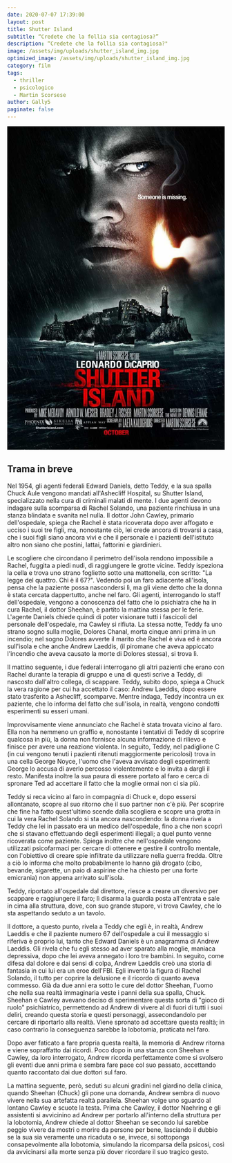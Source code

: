```yaml
---
date: 2020-07-07 17:39:00
layout: post
title: Shutter Island
subtitle: “Credete che la follia sia contagiosa?”
description: “Credete che la follia sia contagiosa?"
image: /assets/img/uploads/shutter_island_img.jpg
optimized_image: /assets/img/uploads/shutter_island_img.jpg
category: film
tags:
  - thriller
  - psicologico
  - Martin Scorsese
author: Gally5
paginate: false
---
```

![](/assets/img/uploads/shutterisland_locandina.jpg)

## Trama in breve

Nel 1954, gli agenti federali Edward Daniels, detto Teddy, e la sua spalla Chuck Aule vengono mandati all'Ashecliff Hospital, su Shutter Island, specializzato nella cura di criminali malati di mente. I due agenti devono indagare sulla scomparsa di Rachel Solando, una paziente rinchiusa in una stanza blindata e svanita nel nulla. Il dottor John Cawley, primario dell'ospedale, spiega che Rachel è stata ricoverata dopo aver affogato e ucciso i suoi tre figli, ma, nonostante ciò, lei crede ancora di trovarsi a casa, che i suoi figli siano ancora vivi e che il personale e i pazienti dell'istituto altro non siano che postini, lattai, fattorini e giardinieri.

Le scogliere che circondano il perimetro dell'isola rendono impossibile a Rachel, fuggita a piedi nudi, di raggiungere le grotte vicine. Teddy ispeziona la cella e trova uno strano foglietto sotto una mattonella, con scritto: "La legge del quattro. Chi è il 67?". Vedendo poi un faro adiacente all'isola, pensa che la paziente possa nascondersi lì, ma gli viene detto che la donna è stata cercata dappertutto, anche nel faro. Gli agenti, interrogando lo staff dell'ospedale, vengono a conoscenza del fatto che lo psichiatra che ha in cura Rachel, il dottor Sheehan, è partito la mattina stessa per le ferie. L'agente Daniels chiede quindi di poter visionare tutti i fascicoli del personale dell'ospedale, ma Cawley si rifiuta. La stessa notte, Teddy fa uno strano sogno sulla moglie, Dolores Chanal, morta cinque anni prima in un incendio; nel sogno Dolores avverte il marito che Rachel è viva ed è ancora sull'isola e che anche Andrew Laeddis, (il piromane che aveva appiccato l'incendio che aveva causato la morte di Dolores stessa), si trova lì.

Il mattino seguente, i due federali interrogano gli altri pazienti che erano con Rachel durante la terapia di gruppo e una di questi scrive a Teddy, di nascosto dall'altro collega, di scappare. Teddy, subito dopo, spiega a Chuck la vera ragione per cui ha accettato il caso: Andrew Laeddis, dopo essere stato trasferito a Ashecliff, scomparve. Mentre indaga, Teddy incontra un ex paziente, che lo informa del fatto che sull'isola, in realtà, vengono condotti esperimenti su esseri umani.

Improvvisamente viene annunciato che Rachel è stata trovata vicino al faro. Ella non ha nemmeno un graffio e, nonostante i tentativi di Teddy di scoprire qualcosa in più, la donna non fornisce alcuna informazione di rilievo e finisce per avere una reazione violenta. In seguito, Teddy, nel padiglione C (in cui vengono tenuti i pazienti ritenuti maggiormente pericolosi) trova in una cella George Noyce, l'uomo che l'aveva avvisato degli esperimenti: George lo accusa di averlo percosso violentemente e lo invita a dargli il resto. Manifesta inoltre la sua paura di essere portato al faro e cerca di spronare Ted ad accettare il fatto che la moglie ormai non ci sia più.

Teddy si reca vicino al faro in compagnia di Chuck e, dopo essersi allontanato, scopre al suo ritorno che il suo partner non c'è più. Per scoprire che fine ha fatto quest'ultimo scende dalla scogliera e scopre una grotta in cui la vera Rachel Solando si sta ancora nascondendo: la donna rivela a Teddy che lei in passato era un medico dell'ospedale, fino a che non scoprì che si stavano effettuando degli esperimenti illegali; a quel punto venne ricoverata come paziente. Spiega inoltre che nell'ospedale vengono utilizzati psicofarmaci per cercare di ottenere e gestire il controllo mentale, con l'obiettivo di creare spie infiltrate da utilizzare nella guerra fredda. Oltre a ciò lo informa che molto probabilmente lo hanno già drogato (cibo, bevande, sigarette, un paio di aspirine che ha chiesto per una forte emicrania) non appena arrivato sull'isola.

Teddy, riportato all'ospedale dal direttore, riesce a creare un diversivo per scappare e raggiungere il faro; lì disarma la guardia posta all'entrata e sale in cima alla struttura, dove, con suo grande stupore, vi trova Cawley, che lo sta aspettando seduto a un tavolo.

Il dottore, a questo punto, rivela a Teddy che egli è, in realtà, Andrew Laeddis e che il paziente numero 67 dell'ospedale a cui il messaggio si riferiva è proprio lui, tanto che Edward Daniels è un anagramma di Andrew Laeddis. Gli rivela che fu egli stesso ad aver sparato alla moglie, maniaca depressiva, dopo che lei aveva annegato i loro tre bambini. In seguito, come difesa dal dolore e dai sensi di colpa, Andrew Laeddis creò una storia di fantasia in cui lui era un eroe dell'FBI. Egli inventò la figura di Rachel Solando, il tutto per coprire la delusione e il ricordo di quanto aveva commesso. Già da due anni era sotto le cure del dottor Sheehan, l'uomo che nella sua realtà immaginaria veste i panni della sua spalla, Chuck. Sheehan e Cawley avevano deciso di sperimentare questa sorta di "gioco di ruolo" psichiatrico, permettendo ad Andrew di vivere al di fuori di tutti i suoi deliri, creando questa storia e questi personaggi, assecondandolo per cercare di riportarlo alla realtà. Viene spronato ad accettare questa realtà; in caso contrario la conseguenza sarebbe la lobotomia, praticata nel faro.

Dopo aver faticato a fare propria questa realtà, la memoria di Andrew ritorna e viene sopraffatto dai ricordi. Poco dopo in una stanza con Sheehan e Cawley, da loro interrogato, Andrew ricorda perfettamente come si svolsero gli eventi due anni prima e sembra fare pace col suo passato, accettando quanto raccontato dai due dottori sul faro.

La mattina seguente, però, seduti su alcuni gradini nel giardino della clinica, quando Sheehan (Chuck) gli pone una domanda, Andrew sembra di nuovo vivere nella sua artefatta realtà parallela. Sheehan volge uno sguardo al lontano Cawley e scuote la testa. Prima che Cawley, il dottor Naehring e gli assistenti si avvicinino ad Andrew per portarlo all'interno della struttura per la lobotomia, Andrew chiede al dottor Sheehan se secondo lui sarebbe peggio vivere da mostri o morire da persone per bene, lasciando il dubbio se la sua sia veramente una ricaduta o se, invece, si sottoponga consapevolmente alla lobotomia, simulando la ricomparsa della psicosi, così da avvicinarsi alla morte senza più dover ricordare il suo tragico gesto.